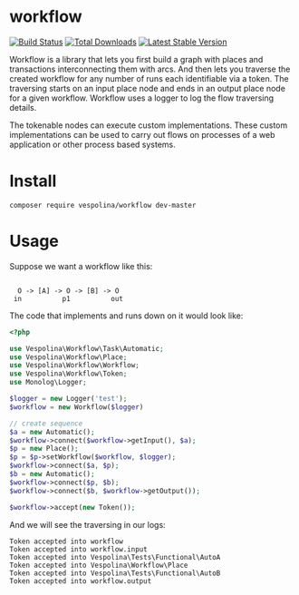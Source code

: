 workflow
========

[![Build Status](https://secure.travis-ci.org/vespolina/workflow.png?branch=master)](http://travis-ci.org/vespolina/workflow)
[![Total Downloads](https://poser.pugx.org/vespolina/workflow/downloads.png)](https://packagist.org/packages/vespolina/workflow)
[![Latest Stable Version](https://poser.pugx.org/vespolina/workflow/v/stable.png)](https://packagist.org/packages/vespolina/workflow)

Workflow is a library that lets you first build a graph with places and transactions
interconnecting them with arcs. And then lets you traverse the created workflow for
any number of runs each identifiable via a token. The traversing starts on an input
place node and ends in an output place node for a given workflow. Workflow uses a
logger to log the flow traversing details.

The tokenable nodes can execute custom implementations. These custom implementations
can be used to carry out flows on processes of a web application or other process
based systems.

Install
=======

```
composer require vespolina/workflow dev-master
```
Usage
=====

Suppose we want a workflow like this:
```

  O -> [A] -> O -> [B] -> O
 in          p1          out

 ```

 The code that implements and runs down on it would look like:
 ```php
 <?php

use Vespolina\Workflow\Task\Automatic;
use Vespolina\Workflow\Place;
use Vespolina\Workflow\Workflow;
use Vespolina\Workflow\Token;
use Monolog\Logger;

$logger = new Logger('test');
$workflow = new Workflow($logger)

// create sequence
$a = new Automatic();
$workflow->connect($workflow->getInput(), $a);
$p = new Place();
$p = $p->setWorkflow($workflow, $logger);
$workflow->connect($a, $p);
$b = new Automatic();
$workflow->connect($p, $b);
$workflow->connect($b, $workflow->getOutput());

$workflow->accept(new Token());
```

And we will see the traversing in our logs:

```cli
Token accepted into workflow
Token accepted into workflow.input
Token accepted into Vespolina\Tests\Functional\AutoA
Token accepted into Vespolina\Workflow\Place
Token accepted into Vespolina\Tests\Functional\AutoB
Token accepted into workflow.output
```